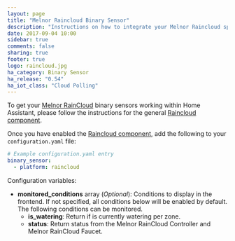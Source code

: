 ```yaml
---
layout: page
title: "Melnor Raincloud Binary Sensor"
description: "Instructions on how to integrate your Melnor Raincloud sprinkler system within Home Assistant."
date: 2017-09-04 10:00
sidebar: true
comments: false
sharing: true
footer: true
logo: raincloud.jpg
ha_category: Binary Sensor
ha_release: "0.54"
ha_iot_class: "Cloud Polling"
---
```


To get your [Melnor RainCloud](https://wifiaquatimer.com) binary sensors working within Home Assistant, please follow the instructions for the general [Raincloud component](/components/raincloud).

Once you have enabled the [Raincloud component](/components/raincloud), add the following to your `configuration.yaml` file:

```yaml
# Example configuration.yaml entry
binary_sensor:
  - platform: raincloud
```

Configuration variables:

- **monitored_conditions** array (*Optional*): Conditions to display in the frontend. If not specified, all conditions below will be enabled by default. The following conditions can be monitored.
  - **is_watering**: Return if is currently watering per zone.
  - **status**: Return status from the Melnor RainCloud Controller and Melnor RainCloud Faucet.
